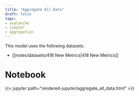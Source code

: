 ```yaml
---
title: "Aggregate All Data"
draft: false
tags:
- avalanche
- jupyter
- aggregation
---
```


This model uses the following datasets:
- [[notes/datasets/418 New Metrics|418 New Metrics]]

# Notebook

{{< jupyter path="rendered-jupyter/aggregate_all_data.html" >}}
